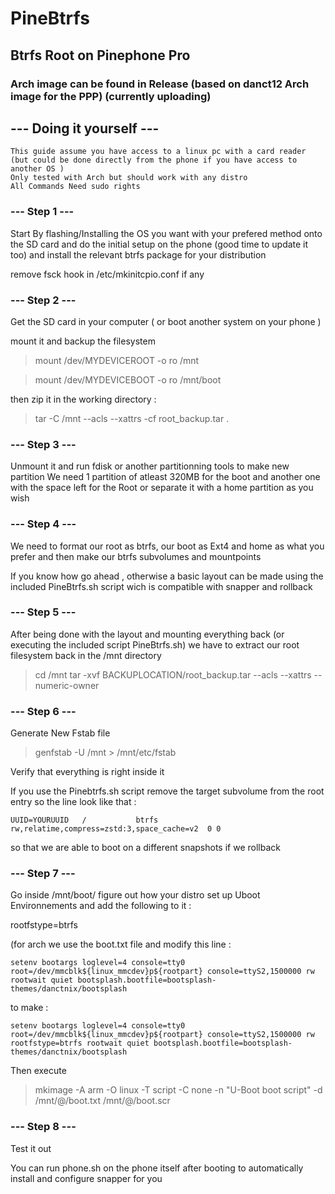 # PineBtrfs
## Btrfs Root on Pinephone Pro


### Arch image can be found in Release (based on danct12 Arch image for the PPP) (currently uploading)

## --- Doing it yourself ---

```
This guide assume you have access to a linux pc with a card reader
(but could be done directly from the phone if you have access to another OS )
Only tested with Arch but should work with any distro
All Commands Need sudo rights

```

### --- Step 1 ---
Start By flashing/Installing the OS you want with your prefered method onto the SD card
and do the initial setup on the phone (good time to update it too) and install the relevant btrfs package for your distribution

remove fsck hook in /etc/mkinitcpio.conf if any


### --- Step 2 ---
Get the SD card in your computer ( or boot another system on your phone )

mount it and backup the filesystem

>mount /dev/MYDEVICEROOT -o ro /mnt

>mount /dev/MYDEVICEBOOT -o ro /mnt/boot

then zip it in the working directory :

> tar -C /mnt --acls --xattrs -cf root_backup.tar .

### --- Step 3 ---

Unmount it and run fdisk or another partitionning tools to make new partition
We need 1 partition of atleast 320MB for the boot and another one with the space left for the Root or separate it with a home partition as you wish


### --- Step 4 ---

We need to format our root as btrfs, our boot as Ext4 and home as what you prefer
and then make our btrfs subvolumes and mountpoints

If you know how go ahead , otherwise a basic layout can be made using the included PineBtrfs.sh script wich is compatible with snapper and rollback

### --- Step 5 ---

After being done with the layout and mounting everything back (or executing the included script PineBtrfs.sh)
we have to extract our root filesystem back in the /mnt directory

> cd /mnt
> tar -xvf BACKUPLOCATION/root_backup.tar --acls --xattrs --numeric-owner

### --- Step 6 ---

Generate New Fstab file

> genfstab -U /mnt > /mnt/etc/fstab

Verify that everything is right inside it 

If you use the Pinebtrfs.sh script remove the target subvolume from the root entry 
so the line look like that :


```
UUID=YOURUUID	/         	btrfs     	rw,relatime,compress=zstd:3,space_cache=v2	0 0

```
so that we are able to boot on a different snapshots if we rollback

### --- Step 7 ---

Go inside /mnt/boot/
figure out how your distro set up Uboot Environnements
and add the following to it : 

rootfstype=btrfs


(for arch we use the boot.txt file and modify this line : 
```
setenv bootargs loglevel=4 console=tty0 root=/dev/mmcblk${linux_mmcdev}p${rootpart} console=ttyS2,1500000 rw rootwait quiet bootsplash.bootfile=bootsplash-themes/danctnix/bootsplash
```

to make : 
```
setenv bootargs loglevel=4 console=tty0 root=/dev/mmcblk${linux_mmcdev}p${rootpart} console=ttyS2,1500000 rw rootfstype=btrfs rootwait quiet bootsplash.bootfile=bootsplash-themes/danctnix/bootsplash
```

Then execute 

> mkimage -A arm -O linux -T script -C none -n "U-Boot boot script" -d /mnt/@/boot.txt /mnt/@/boot.scr


### --- Step 8 ---

Test it out

You can run phone.sh on the phone itself after booting to automatically install and configure snapper for you 
